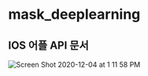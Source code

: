 # mask_deeplearning

## IOS 어플 API 문서

![Screen Shot 2020-12-04 at 1 11 58 PM](https://user-images.githubusercontent.com/64248514/101120975-4f33ed80-3632-11eb-9669-3ffe935b02d5.png)
